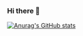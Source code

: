 ### Hi there 👋

[![Anurag's GitHub stats](https://github-readme-stats.vercel.app/api?username=Tilano-preo)](https://github.com/anuraghazra/github-readme-stats)
<!--
**Tilano-preo/Tilano-preo** is a ✨ _special_ ✨ repository because its `README.md` (this file) appears on your GitHub profile.

Here are some ideas to get you started:

- 🔭 I’m currently working on ...
- 🌱 I’m currently learning ...
- 👯 I’m looking to collaborate on ...
- 🤔 I’m looking for help with ...
- 💬 Ask me about ...
- 📫 How to reach me: ...
- 😄 Pronouns: ...
- ⚡ Fun fact: ...
-->

